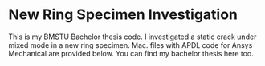 # New Ring Specimen Investigation
This is my BMSTU Bachelor thesis code. I investigated a static crack under mixed mode in a new ring specimen. Mac. files with APDL code for Ansys Mechanical are provided below. You can find my bachelor thesis here too.
